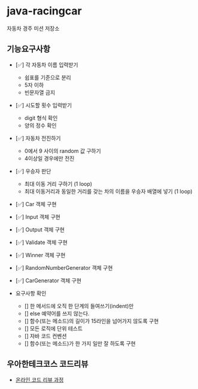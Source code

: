 # java-racingcar

자동차 경주 미션 저장소

## 기능요구사항

- [✅] 각 자동차 이름 입력받기
  - 쉽표를 기준으로 분리
  - 5자 이하
  - 빈문자열 금지

- [✅] 시도할 횟수 입력받기
  - digit 형식 확인
  - 양의 정수 확인 

- [✅] 자동차 전진하기
  - 0에서 9 사이의 random 값 구하기
  - 4이상일 경우에만 전진

- [✅] 우승자 판단
  - 최대 이동 거리 구하기 (1 loop)
  - 최대 이동거리과 동일한 거리를 갖는 차의 이름을 우승자 배열에 넣기 (1 loop)

- [✅] Car 객체 구현
- [✅] Input 객체 구현
- [✅] Output 객체 구현
- [✅] Validate 객체 구현
- [✅] Winner 객체 구현
- [✅] RandomNumberGenerator 객체 구현
- [✅] CarGenerator 객체 구현

- 요구사항 확인
  - [] 한 메서드에 오직 한 단계의 들여쓰기(indent)만
  - [] else 예약어를 쓰지 않는다.
  - [] 함수(또는 메소드)의 길이가 15라인을 넘어가지 않도록 구현
  - [] 모든 로직에 단위 테스트
  - [] 자바 코드 컨벤션
  - [] 함수(또는 메소드)가 한 가지 일만 잘 하도록 구현

## 우아한테크코스 코드리뷰

- [온라인 코드 리뷰 과정](https://github.com/woowacourse/woowacourse-docs/blob/master/maincourse/README.md)
